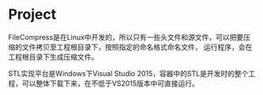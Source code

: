 # Project

FileCompress是在Linux中开发的，所以只有一些头文件和源文件，可以把要压缩的文件拷贝至工程根目录下，按照指定的命名格式命名文件，
运行程序，会在工程根目录下生成压缩文件。

STL实现平台是Windows下Visual Studio 2015，容器中的STL是开发时的整个工程，可以整体下载下来，在不低于VS2015版本中可直接运行。
